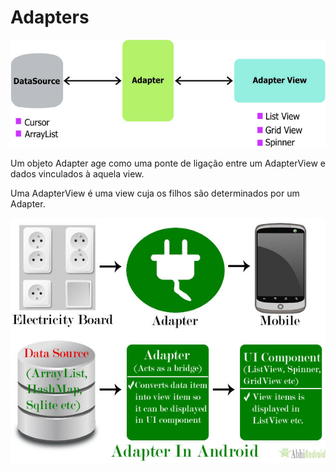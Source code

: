 # Adapters

<img src="https://github.com/shnonomura/diarioProgramacao/blob/master/Android/using%20an%20ArrayAdapter%20with%20ListView.jpg">

Um objeto Adapter age como uma ponte de ligação entre um AdapterView e dados vinculados à aquela view.

Uma AdapterView é uma view cuja os filhos são determinados por um Adapter.

<img src="https://github.com/shnonomura/diarioProgramacao/blob/master/Android/using%20ArrayAdapter%20and%20ListView.jpg">